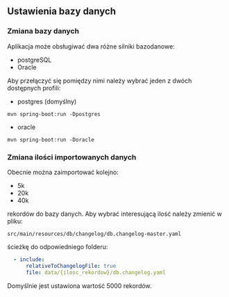 ## Ustawienia bazy danych

### Zmiana bazy danych

Aplikacja może obsługiwać dwa różne silniki bazodanowe:

- postgreSQL
- Oracle

Aby przełączyć się pomiędzy nimi należy wybrać jeden z dwóch dostępnych profili:

- postgres (domyślny)

```
mvn spring-boot:run -Dpostgres
```

- oracle

```
mvn spring-boot:run -Doracle
```

### Zmiana ilości importowanych danych

Obecnie można zaimportować kolejno:

- 5k
- 20k
- 40k

rekordów do bazy danych. Aby wybrać interesującą ilość należy zmienić w pliku:

```
src/main/resources/db/changelog/db.changelog-master.yaml
```

ścieżkę do odpowiedniego folderu:

```yaml
  - include:
      relativeToChangelogFile: true
      file: data/{ilosc_rekordow}/db.changelog.yaml
```

Domyślnie jest ustawiona wartość 5000 rekordów.